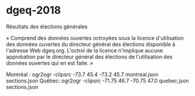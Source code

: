 # dgeq-2018
Résultats des élections générales 

« Comprend des données ouvertes octroyées sous la licence d'utilisation des données ouvertes du directeur général des élections disponible à l'adresse Web dgeq.org. L'octroi de la licence n'implique aucune approbation par le directeur général des élections de l'utilisation des données ouvertes qui en est faite. »

Montréal : ogr2ogr -clipsrc -73.7 45.4 -73.2 45.7 montreal.json sections.json
Québec:    ogr2ogr -clipsrc -71.75 46.7 -70.75 47.0 quebec.json sections.json
